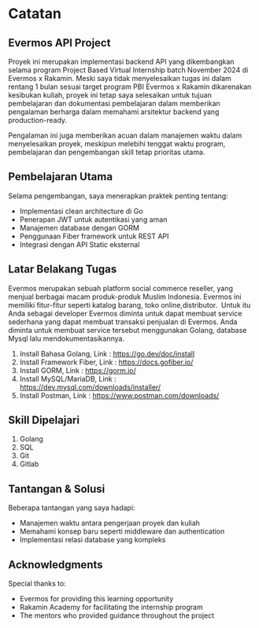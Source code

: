# Catatan
## Evermos API Project

Proyek ini merupakan implementasi backend API yang dikembangkan selama program Project Based Virtual Internship batch November 2024 di Evermos x Rakamin. Meski saya tidak menyelesaikan tugas ini dalam rentang 1 bulan sesuai target program PBI Evermos x Rakamin dikarenakan kesibukan kuliah, proyek ini tetap saya selesaikan untuk tujuan pembelajaran dan dokumentasi pembelajaran dalam memberikan pengalaman berharga dalam memahami arsitektur backend yang production-ready.

Pengalaman ini juga memberikan acuan dalam manajemen waktu dalam menyelesaikan proyek, meskipun melebihi tenggat waktu program, pembelajaran dan pengembangan skill tetap prioritas utama.

## Pembelajaran Utama

Selama pengembangan, saya menerapkan praktek penting tentang:
- Implementasi clean architecture di Go
- Penerapan JWT untuk autentikasi yang aman
- Manajemen database dengan GORM
- Penggunaan Fiber framework untuk REST API
- Integrasi dengan API Static eksternal 

## Latar Belakang Tugas

Evermos merupakan sebuah platform social commerce reseller, yang menjual berbagai macam produk-produk Muslim Indonesia. Evermos ini memiliki fitur-fitur seperti katalog barang, toko online,distributor.  Untuk itu Anda sebagai developer Evermos diminta untuk dapat membuat service sederhana yang dapat membuat transaksi penjualan di Evermos. Anda diminta untuk membuat service tersebut menggunakan Golang, database Mysql lalu mendokumentasikannya.

1. Install Bahasa Golang, Link : https://go.dev/doc/install
2. Install Framework Fiber, Link : https://docs.gofiber.io/
3. Install GORM, Link : https://gorm.io/
4. Install MySQL/MariaDB, Link : https://dev.mysql.com/downloads/installer/
5. Install Postman, Link : https://www.postman.com/downloads/

## Skill Dipelajari

1. Golang
2. SQL
3. Git
4. Gitlab

## Tantangan & Solusi

Beberapa tantangan yang saya hadapi:
- Manajemen waktu antara pengerjaan proyek dan kuliah
- Memahami konsep baru seperti middleware dan authentication
- Implementasi relasi database yang kompleks

## Acknowledgments

Special thanks to:
- Evermos for providing this learning opportunity
- Rakamin Academy for facilitating the internship program
- The mentors who provided guidance throughout the project
